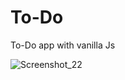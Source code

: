 # To-Do
To-Do app with vanilla Js

![Screenshot_22](https://github.com/Pax-code/To-Do/assets/58390807/7f418b60-e657-4fba-996a-c97f5988602b)
